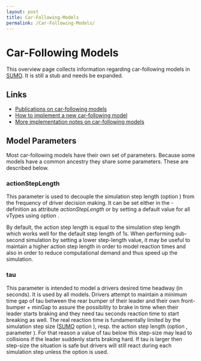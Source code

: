 ```yaml
---
layout: post
title: Car-Following-Models
permalink: /Car-Following-Models/
---
```


Car-Following Models
====================

This overview page collects information regarding car-following models in [SUMO](/SUMO "wikilink"). It is still a stub and needs be expanded.

Links
-----

-   [Publications on car-following models](/Publications#Car-Following_Models "wikilink")
-   [How to implement a new car-following model](/Developer/How_To/Car-Following_Model "wikilink")
-   [More implementation notes on car-following models](/Developer/Implementation_Notes/Vehicle_Models "wikilink")

Model Parameters
----------------

Most car-following models have their own set of parameters. Because some models have a common ancestry they share some parameters. These are described below.

### actionStepLength

This parameter is used to decouple the simulation step length (option ) from the frequency of driver decision making. It can be set either in the -definition as attribute *actionStepLength* or by setting a default value for all vTypes using option .

By default, the action step length is equal to the simulation step length which works well for the default step length of 1s. When performing sub-second simulation by setting a lower step-length value, it may be useful to maintain a higher action step length in order to model reaction times and also in order to reduce computational demand and thus speed up the simulation.

### tau

This parameter is intended to model a drivers desired time headway (in seconds). It is used by all models. Drivers attempt to maintain a minimum time gap of tau between the rear bumper of their leader and their own front-bumper + minGap to assure the possibility to brake in time when their leader starts braking and they need tau seconds reaction time to start breaking as well. The real reaction time is fundamentally limited by the simulation step size ([SUMO](/SUMO "wikilink") option ), resp. the action step length (option , parameter ). For that reason a value of tau below this step-size may lead to collisions if the leader suddenly starts braking hard. If tau is larger then step-size the situation is safe but drivers will still react during each simulation step unless the option is used.